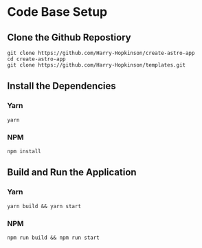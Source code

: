 # Code Base Setup

## Clone the Github Repostiory

```properties
git clone https://github.com/Harry-Hopkinson/create-astro-app
cd create-astro-app
git clone https://github.com/Harry-Hopkinson/templates.git
```

## Install the Dependencies

### Yarn

```properties
yarn
```

### NPM

```properties
npm install
```

## Build and Run the Application

### Yarn

```properties
yarn build && yarn start
```

### NPM

```properties
npm run build && npm run start
```
